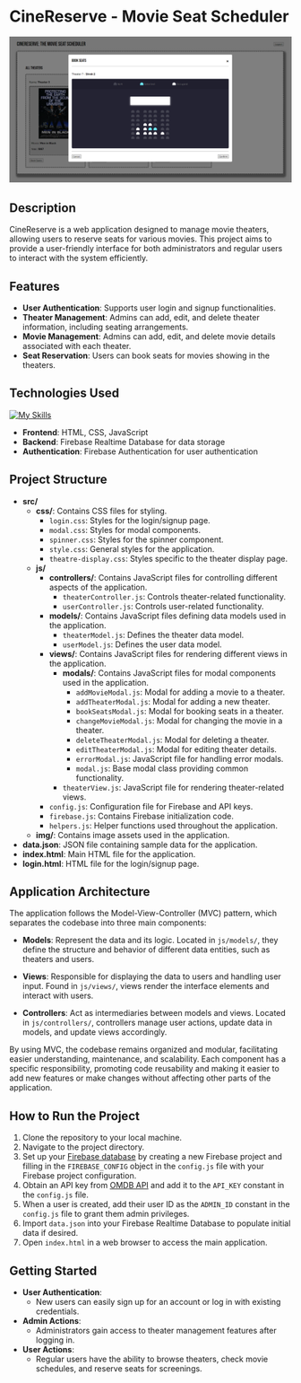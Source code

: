 # CineReserve - Movie Seat Scheduler

![CineReserve](./src/img/CineReserve-project.png)

## Description

CineReserve is a web application designed to manage movie theaters, allowing users to reserve seats for various movies. This project aims to provide a user-friendly interface for both administrators and regular users to interact with the system efficiently.

## Features

- **User Authentication**: Supports user login and signup functionalities.
- **Theater Management**: Admins can add, edit, and delete theater information, including seating arrangements.
- **Movie Management**: Admins can add, edit, and delete movie details associated with each theater.
- **Seat Reservation**: Users can book seats for movies showing in the theaters.

## Technologies Used

[![My Skills](https://skillicons.dev/icons?i=html,css,js,firebase)](https://skills.thijs.gg)

- **Frontend**: HTML, CSS, JavaScript
- **Backend**: Firebase Realtime Database for data storage
- **Authentication**: Firebase Authentication for user authentication

## Project Structure

- **src/**
  - **css/**: Contains CSS files for styling.
    - `login.css`: Styles for the login/signup page.
    - `modal.css`: Styles for modal components.
    - `spinner.css`: Styles for the spinner component.
    - `style.css`: General styles for the application.
    - `theatre-display.css`: Styles specific to the theater display page.
  - **js/**
    - **controllers/**: Contains JavaScript files for controlling different aspects of the application.
      - `theaterController.js`: Controls theater-related functionality.
      - `userController.js`: Controls user-related functionality.
    - **models/**: Contains JavaScript files defining data models used in the application.
      - `theaterModel.js`: Defines the theater data model.
      - `userModel.js`: Defines the user data model.
    - **views/**: Contains JavaScript files for rendering different views in the application.
      - **modals/**: Contains JavaScript files for modal components used in the application.
        - `addMovieModal.js`: Modal for adding a movie to a theater.
        - `addTheaterModal.js`: Modal for adding a new theater.
        - `bookSeatsModal.js`: Modal for booking seats in a theater.
        - `changeMovieModal.js`: Modal for changing the movie in a theater.
        - `deleteTheaterModal.js`: Modal for deleting a theater.
        - `editTheaterModal.js`: Modal for editing theater details.
        - `errorModal.js`: JavaScript file for handling error modals.
        - `modal.js`: Base modal class providing common functionality.
      - `theaterView.js`: JavaScript file for rendering theater-related views.
    - `config.js`: Configuration file for Firebase and API keys.
    - `firebase.js`: Contains Firebase initialization code.
    - `helpers.js`: Helper functions used throughout the application.
  - **img/**: Contains image assets used in the application.
- **data.json**: JSON file containing sample data for the application.
- **index.html**: Main HTML file for the application.
- **login.html**: HTML file for the login/signup page.

## Application Architecture

The application follows the Model-View-Controller (MVC) pattern, which separates the codebase into three main components:

- **Models**: Represent the data and its logic. Located in `js/models/`, they define the structure and behavior of different data entities, such as theaters and users.

- **Views**: Responsible for displaying the data to users and handling user input. Found in `js/views/`, views render the interface elements and interact with users.

- **Controllers**: Act as intermediaries between models and views. Located in `js/controllers/`, controllers manage user actions, update data in models, and update views accordingly.

By using MVC, the codebase remains organized and modular, facilitating easier understanding, maintenance, and scalability. Each component has a specific responsibility, promoting code reusability and making it easier to add new features or make changes without affecting other parts of the application.

## How to Run the Project

1. Clone the repository to your local machine.
2. Navigate to the project directory.
3. Set up your [Firebase database](https://console.firebase.google.com) by creating a new Firebase project and filling in the `FIREBASE_CONFIG` object in the `config.js` file with your Firebase project configuration.
4. Obtain an API key from [OMDB API](https://www.omdbapi.com/) and add it to the `API_KEY` constant in the `config.js` file.
5. When a user is created, add their user ID as the `ADMIN_ID` constant in the `config.js` file to grant them admin privileges.
6. Import `data.json` into your Firebase Realtime Database to populate initial data if desired.
7. Open `index.html` in a web browser to access the main application.

## Getting Started

- **User Authentication**:
  - New users can easily sign up for an account or log in with existing credentials.
- **Admin Actions**:
  - Administrators gain access to theater management features after logging in.
- **User Actions**:
  - Regular users have the ability to browse theaters, check movie schedules, and reserve seats for screenings.
